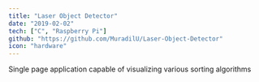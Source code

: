 ```yaml
---
title: "Laser Object Detector"
date: "2019-02-02"
tech: ["C", "Raspberry Pi"]
github: "https://github.com/MuradilU/Laser-Object-Detector"
icon: "hardware"
---
```


Single page application capable of visualizing various sorting algorithms
